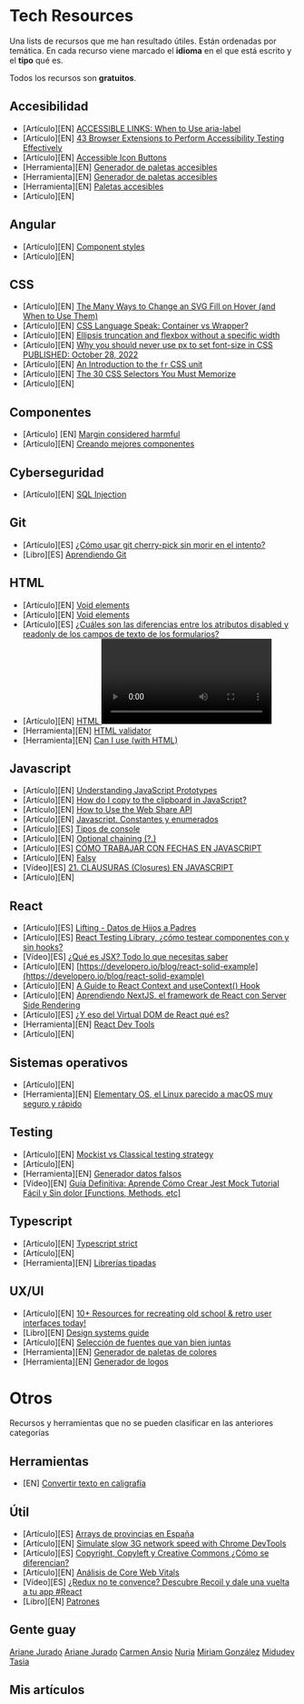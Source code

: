 # Tech Resources
Una lists de recursos que me han resultado útiles. Están ordenadas por temática. En cada recurso viene marcado el **idioma** en el que está escrito y el **tipo** qué es.

Todos los recursos son **gratuitos**.

## Accesibilidad
* [Artículo][EN] [ACCESSIBLE LINKS: When to Use aria-label](https://accessiblewebsiteservices.com/accessible-links-when-to-use-aria-labels/)
* [Artículo][EN] [43 Browser Extensions to Perform Accessibility Testing Effectively](https://www.digitala11y.com/accessibility-plug-ins-ie-chrome-firefox-browsers/)
* [Artículo][EN] [Accessible Icon Buttons](https://www.sarasoueidan.com/blog/accessible-icon-buttons/)
* [Herramienta][EN] [Generador de paletas accesibles](https://venngage.com/tools/accessible-color-palette-generator)
* [Herramienta][EN] [Generador de paletas accesibles](http://colorsafe.co/)
* [Herramienta][EN] [Paletas accesibles](https://randoma11y.com/?color=teal)
* [Artículo][EN] []()

## Angular
* [Artículo][EN] [Component styles](https://angular.io/guide/component-styles)
* [Artículo][EN] []()

## CSS
* [Artículo][EN] [The Many Ways to Change an SVG Fill on Hover (and When to Use Them)](https://css-tricks.com/the-many-ways-to-change-an-svg-fill-on-hover-and-when-to-use-them/)
* [Artículo][EN] [CSS Language Speak: Container vs Wrapper?](https://stackoverflow.com/questions/4059163/css-language-speak-container-vs-wrapper)
* [Artículo][EN] [Ellipsis truncation and flexbox without a specific width](https://codepen.io/unthinkingly/full/XMwJLG)
* [Artículo][EN] [Why you should never use px to set font-size in CSS
PUBLISHED: October 28, 2022](https://joshcollinsworth.com/blog/never-use-px-for-font-size)
* [Artículo][EN] [An Introduction to the `fr` CSS unit](https://css-tricks.com/introduction-fr-css-unit/)
* [Artículo][EN] [The 30 CSS Selectors You Must Memorize](https://code.tutsplus.com/tutorials/the-30-css-selectors-you-must-memorize--net-16048)
* [Artículo][EN] []()

## Componentes
* [Artículo] [EN] [Margin considered harmful](https://mxstbr.com/thoughts/margin/)
* [Artículo][EN] [Creando mejores componentes](https://octuweb.com/creando-mejores-componentes/)

## Cyberseguridad
* [Artículo][EN] [SQL Injection](https://www.w3schools.com/sql/sql_injection.asphttps://www.w3schools.com/sql/sql_injection.asp)

## Git
* [Artículo][ES] [¿Cómo usar git cherry-pick sin morir en el intento?](https://luisburgosv.medium.com/c%C3%B3mo-usar-git-cherry-pick-sin-morir-en-el-intento-fab92ba1ee7b)
* [Libro][ES] [Aprendiendo Git](https://leanpub.com/aprendiendo-git)

## HTML
* [Artículo][EN] [Void elements](https://developer.mozilla.org/en-US/docs/Glossary/Void_element)
* [Artículo][EN] [Void elements](https://developer.mozilla.org/en-US/docs/Glossary/Void_element)
* [Artículo][ES] [¿Cuáles son las diferencias entre los atributos disabled y readonly de los campos de texto de los formularios?](https://uniwebsidad.com/foro/pregunta/231/cuales-son-las-diferencias-entre-los-atributos-disabled-y-readonly-de-los-campos-de-texto-de-los-formularios/)
* [Artículo][EN] [HTML <video> poster Attribute](https://www.w3schools.com/tags/att_video_poster.asp)
* [Herramienta][EN] [HTML validator](https://validator.w3.org/nu/)
* [Herramienta][EN] [Can I use (with HTML)](https://caninclude.glitch.me/)

## Javascript
* [Artículo][EN] [Understanding JavaScript Prototypes](https://medium.com/backticks-tildes/javascript-prototypes-ee46810e4866)
* [Artículo][EN] [How do I copy to the clipboard in JavaScript?](https://stackoverflow.com/questions/400212/how-do-i-copy-to-the-clipboard-in-javascript)
* [Artículo][EN] [How to Use the Web Share API](https://css-tricks.com/how-to-use-the-web-share-api/)
* [Artículo][EN] [Javascript. Constantes y enumerados](https://latteandcode.medium.com/javascript-constantes-y-enumerados-dd4ce7adc695)
* [Artículo][ES] [Tipos de console](https://developer.mozilla.org/es/docs/Web/API/Console)
* [Artículo][EN] [Optional chaining (?.)](https://developer.mozilla.org/en-US/docs/Web/JavaScript/Reference/Operators/Optional_chaining)
* [Artículo][ES] [CÓMO TRABAJAR CON FECHAS EN JAVASCRIPT](https://www.algoritmosalvaje.com/como-trabajar-fechas-javascript/)
* [Artículo][EN] [Falsy](https://developer.mozilla.org/en-US/docs/Glossary/Falsy)
* [Vídeo][ES] [21. CLAUSURAS (Closures) EN JAVASCRIPT](https://www.youtube.com/watch?v=JXG_gQ0OF74&t=1s&ab_channel=LaCocinadelC%C3%B3digo)
* [Artículo][EN] []()

## React
* [Artículo][ES] [Lifting - Datos de Hijos a Padres](https://john-florez.gitbook.io/reactjs-book/lifting-datos-de-hijos-a-padres)
* [Artículo][ES] [React Testing Library, ¿cómo testear componentes con y sin hooks?](https://www.paradigmadigital.com/dev/react-testing-library-como-testear-hooks/)
* [Vídeo][ES] [¿Qué es JSX? Todo lo que necesitas saber](https://www.youtube.com/watch?v=oGSf4_bOzec&ab_channel=CarlosAzaustre-AprendeJavaScript)
* [Artículo][EN] [https://developero.io/blog/react-solid-example](https://developero.io/blog/react-solid-example)
* [Artículo][EN] [A Guide to React Context and useContext() Hook](https://dmitripavlutin.com/react-context-and-usecontext/)
* [Artículo][EN] [Aprendiendo NextJS, el framework de React con Server Side Rendering](https://www.youtube.com/watch?v=2jxc8DMzt0I&ab_channel=midudev)
* [Artículo][ES] [¿Y eso del Virtual DOM de React qué es?](https://latteandcode.medium.com/y-eso-del-virtual-dom-de-react-qu%C3%A9-es-3feed6366925)
* [Herramienta][EN] [React Dev Tools](https://github.com/facebook/react-devtools)
* [Artículo][EN] []()

## Sistemas operativos
* [Artículo][EN] []()
* [Herramienta][EN] [Elementary OS, el Linux parecido a macOS muy seguro y rápido](https://www.softzone.es/linux/distros/elementary-os-linux/)

## Testing
* [Artículo][EN] [Mockist vs Classical testing strategy](https://romainbrunie.medium.com/mockist-v-classical-testing-strategy-d967f1bc263c)
* [Artículo][EN] []()
* [Herramienta][EN] [Generador datos falsos](https://fakerjs.dev/)
* [Vídeo][EN] [Guía Definitiva: Aprende Cómo Crear Jest Mock Tutorial Fácil y Sin dolor [Functions, Methods, etc]](https://www.youtube.com/watch?v=giywdKF4SXY&ab_channel=Developero)

## Typescript
* [Artículo][EN] [Typescript strict](https://www.typescriptlang.org/tsconfig#strict)
* [Artículo][EN] []()
* [Herramienta][EN] [Librerías tipadas](https://github.com/DefinitelyTyped/DefinitelyTyped/tree/master/types)


## UX/UI
* [Artículo][EN] [10+ Resources for recreating old school & retro user interfaces today!](https://dev.to/iainfreestone/10-resources-for-recreating-old-school-retro-user-interfaces-today-hkj)
* [Libro][EN] [Design systems guide](https://thedesignsystem.guide/)
* [Artículo][EN] [Selección de fuentes que van bien juntas](https://www.fontbuddies.com/)
* [Herramienta][EN] [Generador de paletas de colores](https://meodai.github.io/poline/)
* [Herramienta][EN] [Generador de logos](https://maketext.io/)

# Otros
Recursos y herramientas que no se pueden clasificar en las anteriores categorías

## Herramientas
* [EN] [Convertir texto en caligrafía](https://www.calligrapher.ai/)

## Útil
* [Artículo][ES] [Arrays de provincias en España](https://gist.github.com/amaia/9463)
* [Artículo][EN] [Simulate slow 3G network speed with Chrome DevTools](https://dandkim.com/simulate-slow-networks/test%20slow%20network%20connections/)
* [Artículo][ES] [
Copyright, Copyleft y Creative Commons ¿Cómo se diferencian?](https://luzuriagacastro.com/copyright-copyleft-y-creative-commons-como-se-diferencian/)
* [Artículo][EN] [Análisis de Core Web Vitals](https://www.flat101.es/blog/seo/core-web-vitals/)
* [Vídeo][ES] [¿Redux no te convence? Descubre Recoil y dale una vuelta a tu app #React](https://www.youtube.com/watch?v=z0M6mEACXzw&ab_channel=CodelyTV-Redescubrelaprogramaci%C3%B3n)
* [Libro][EN] [Patrones](https://www.patterns.dev/)

## Gente guay
[Ariane Jurado](https://twitter.com/Ari_Reinventada)
[Ariane Jurado](https://twitter.com/Ari_Reinventada)
[Carmen Ansio](https://twitter.com/carmenansio)
[Nuria](https://twitter.com/miriamgonp)
[Miriam González](https://twitter.com/nuria_codes)
[Midudev](https://twitter.com/midudev)
[Tasia](https://twitter.com/AnastasiaKnt)

## Mis artículos

